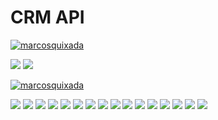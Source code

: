 # CRM API
[![marcosquixada](https://circleci.com/gh/marcosquixada/crm-api.svg?style=svg)](<LINK>)

<img src="https://img.shields.io/badge/master-Continuous Deployment-green" />

<img src="https://img.shields.io/badge/master-Continuous Integration-green" />

[![marcosquixada](https://circleci.com/gh/marcosquixada/crm-api/tree/master.svg?style=shield)](https://circleci.com/gh/marcosquixada/marcosquixada/?branch=master)

<img src="https://img.shields.io/badge/Heroku-430098?style=for-the-badge&logo=heroku&logoColor=white" />

<img src="https://img.shields.io/badge/Amazon_AWS-FF9900?style=for-the-badge&logo=amazonaws&logoColor=white" />

<img src="https://img.shields.io/badge/apache_maven-C71A36?style=for-the-badge&logo=apachemaven&logoColor=white" />

<img src="https://img.shields.io/badge/Java-ED8B00?style=for-the-badge&logo=java&logoColor=white" />

<img src="https://img.shields.io/badge/json-5E5C5C?style=for-the-badge&logo=json&logoColor=white" />

<img src="https://img.shields.io/badge/PostgreSQL-316192?style=for-the-badge&logo=postgresql&logoColor=white" />

<img src="https://img.shields.io/badge/IntelliJIDEA-000000.svg?style=for-the-badge&logo=intellij-idea&logoColor=white" />

<img src="https://img.shields.io/badge/Postman-FF6C37?style=for-the-badge&logo=Postman&logoColor=white" />

<img src="https://img.shields.io/badge/Spring-6DB33F?style=for-the-badge&logo=spring&logoColor=white" />

<img src="https://img.shields.io/badge/Docker-2CA5E0?style=for-the-badge&logo=docker&logoColor=white" />

<img src="https://img.shields.io/badge/Swagger-85EA2D?style=for-the-badge&logo=Swagger&logoColor=white" />

<img src="https://img.shields.io/badge/SonarLint-CB2029?style=for-the-badge&logo=sonarlint&logoColor=white" />

<img src="https://img.shields.io/badge/GitHub-100000?style=for-the-badge&logo=github&logoColor=white" />

<img src="https://img.shields.io/badge/JWT-000000?style=for-the-badge&logo=JSON%20web%20tokens&logoColor=white" />

<img src="https://img.shields.io/badge/Junit5-25A162?style=for-the-badge&logo=junit5&logoColor=white" />

<img src="https://img.shields.io/badge/Hibernate-59666C?style=for-the-badge&logo=Hibernate&logoColor=white" />


